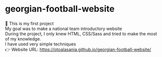 # georgian-football-website <h3>
🚀 This is my first project <br>
My goal was to make a national team introductory website <br>
During the project, I only knew HTML, CSS/Sass and tried to make the most of my knowledge.<br>
I have used very simple techniques <br>
👉 Website URL: https://otoalasania.github.io/georgian-football-website/ <h3>

